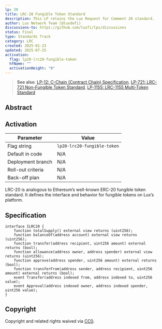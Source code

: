 ```yaml
---
lp: 20
title: LRC-20 Fungible Token Standard
description: This LP retains the Lux Request for Comment 20 standard.
author: Lux Network Team (@luxdefi)
discussions-to: https://github.com/luxfi/lps/discussions
status: Final
type: Standards Track
category: LRC
created: 2025-01-23
updated: 2025-07-25
activation:
  flag: lp20-lrc20-fungible-token
  hfName: ""
  activationHeight: "0"
---
```


> **See also**: [LP-12: C-Chain (Contract Chain) Specification](./lp-12.md), [LP-721: LRC-721 Non-Fungible Token Standard](./lp-721.md), [LP-1155: LRC-1155 Multi-Token Standard](./lp-1155.md)

## Abstract

## Activation

| Parameter          | Value                                           |
|--------------------|-------------------------------------------------|
| Flag string        | `lp20-lrc20-fungible-token`                     |
| Default in code    | N/A                                             |
| Deployment branch  | N/A                                             |
| Roll-out criteria  | N/A                                             |
| Back-off plan      | N/A                                             |

LRC-20 is analogous to Ethereum’s well-known ERC-20 fungible token standard. It defines the interface and behavior for fungible tokens on Lux’s platform.

## Specification

```solidity
interface ILRC20 {
    function totalSupply() external view returns (uint256);
    function balanceOf(address account) external view returns (uint256);
    function transfer(address recipient, uint256 amount) external returns (bool);
    function allowance(address owner, address spender) external view returns (uint256);
    function approve(address spender, uint256 amount) external returns (bool);
    function transferFrom(address sender, address recipient, uint256 amount) external returns (bool);
    event Transfer(address indexed from, address indexed to, uint256 value);
    event Approval(address indexed owner, address indexed spender, uint256 value);
}
```

## Copyright

Copyright and related rights waived via [CC0](../LICENSE.md).
